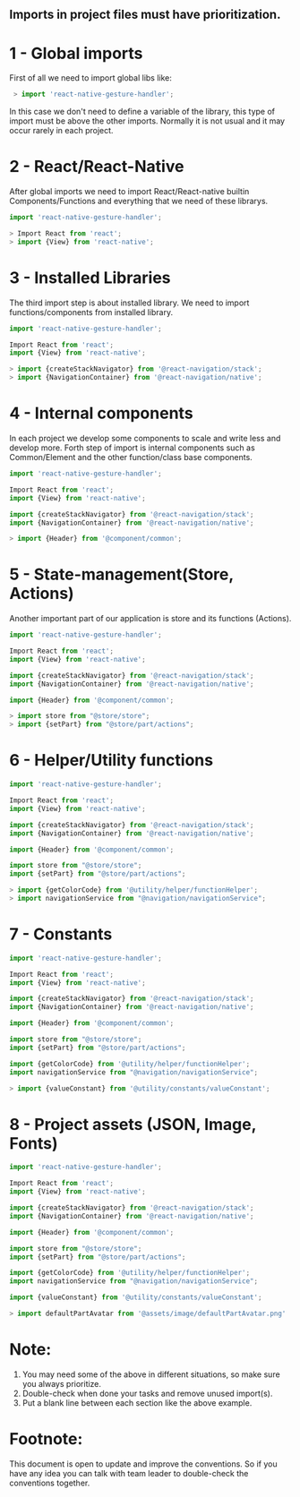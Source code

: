 ## **Imports in project files must have prioritization.**

# 1 - Global imports

First of all we need to import global libs like:

```js
 > import 'react-native-gesture-handler';
```

In this case we don't need to define a variable of the library, this type of import must be above the other imports. Normally it is not usual and it may occur rarely in each project.

# 2 - React/React-Native

After global imports we need to import React/React-native builtin Components/Functions and everything that we need of these librarys.

```js
import 'react-native-gesture-handler';

> Import React from 'react';
> import {View} from 'react-native';
```

# 3 - Installed Libraries

The third import step is about installed library. We need to import functions/components from installed library.

```js
import 'react-native-gesture-handler';

Import React from 'react';
import {View} from 'react-native';

> import {createStackNavigator} from '@react-navigation/stack';
> import {NavigationContainer} from '@react-navigation/native';
```

# 4 - Internal components

In each project we develop some components to scale and write less and develop more.
Forth step of import is internal components such as Common/Element and the other function/class base components.

```js
import 'react-native-gesture-handler';

Import React from 'react';
import {View} from 'react-native';

import {createStackNavigator} from '@react-navigation/stack';
import {NavigationContainer} from '@react-navigation/native';

> import {Header} from '@component/common';
```

# 5 - State-management(Store, Actions)

Another important part of our application is store and its functions (Actions).

```js
import 'react-native-gesture-handler';

Import React from 'react';
import {View} from 'react-native';

import {createStackNavigator} from '@react-navigation/stack';
import {NavigationContainer} from '@react-navigation/native';

import {Header} from '@component/common';

> import store from "@store/store";
> import {setPart} from "@store/part/actions";
```

# 6 - Helper/Utility functions

```js
import 'react-native-gesture-handler';

Import React from 'react';
import {View} from 'react-native';

import {createStackNavigator} from '@react-navigation/stack';
import {NavigationContainer} from '@react-navigation/native';

import {Header} from '@component/common';

import store from "@store/store";
import {setPart} from "@store/part/actions";

> import {getColorCode} from '@utility/helper/functionHelper';
> import navigationService from "@navigation/navigationService";
```

# 7 - Constants

```js
import 'react-native-gesture-handler';

Import React from 'react';
import {View} from 'react-native';

import {createStackNavigator} from '@react-navigation/stack';
import {NavigationContainer} from '@react-navigation/native';

import {Header} from '@component/common';

import store from "@store/store";
import {setPart} from "@store/part/actions";

import {getColorCode} from '@utility/helper/functionHelper';
import navigationService from "@navigation/navigationService";

> import {valueConstant} from '@utility/constants/valueConstant';
```

# 8 - Project assets (JSON, Image, Fonts)

```js
import 'react-native-gesture-handler';

Import React from 'react';
import {View} from 'react-native';

import {createStackNavigator} from '@react-navigation/stack';
import {NavigationContainer} from '@react-navigation/native';

import {Header} from '@component/common';

import store from "@store/store";
import {setPart} from "@store/part/actions";

import {getColorCode} from '@utility/helper/functionHelper';
import navigationService from "@navigation/navigationService";

import {valueConstant} from '@utility/constants/valueConstant';

> import defaultPartAvatar from '@assets/image/defaultPartAvatar.png'
```

# Note:

1. You may need some of the above in different situations, so make sure you always prioritize.
2. Double-check when done your tasks and remove unused import(s).
3. Put a blank line between each section like the above example.

# Footnote:

This document is open to update and improve the conventions. So if you have any idea you can talk with team leader to double-check the conventions together.
